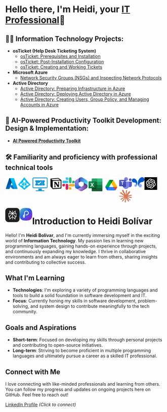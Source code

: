 <h1>Hello there, I'm Heidi, your <a href="https://www.linkedin.com/in/heidi-bolivar-349538327/">IT Professional</a>🚀</h1>

<h2>👨‍💻 Information Technology Projects:</h2>

- <b>osTicket (Help Desk Ticketing System)</b>
  - [osTicket: Prerequisites and Installation](https://github.com/HeidiBolivar/osticket-prereqs)
  - [osTicket: Post-Installation Configuration](https://github.com/HeidiBolivar/post-install-config)
  - [osTicket: Creating and Working Tickets](https://github.com/HeidiBolivar/ticket-lifecycle)
- <b>Microsoft Azure</b>
  - [Network Security Groups (NSGs) and Inspecting Network Protocols](https://github.com/HeidiBolivar/azure-network-protocols)
- <b>Active Directory</b>
  - [Active Directory: Preparing Infrastructure in Azure](https://github.com/HeidiBolivar/AD_Preparing_Active_Directory_In_Azure)
  - [Active Directory: Deploying Active Directory in Azure](https://github.com/HeidiBolivar/Active-Directory-Deploying-Active-Directory-in-Azure)
  - [Active Directory: Creating Users, Group Policy, and Managing Accounts in Azure](https://github.com/HeidiBolivar/AD_Creating_Users_Group_Policies_And_Managing_Accounts)



<h2>🤖 AI-Powered Productivity Toolkit Development: Design & Implementation:</h2> 

  - <b> [AI Powered Productivity Toolkit](https://github.com/HeidiBolivar/AI-Powered-Productivity-Toolkit) </b>

<h2>🛠️ Familiarity and proficiency with professional technical tools</h2>


  [<img align="left" width="40px" src="img/AzureLogo.png" />][Azure]
  [<img align="left" width="40px" src="img/ADLogo.png" />][AD]
  [<img align="left" width="60px" src="img/Ticketingsystem.png" />][TicketSys]
  [<img align="left" width="40px" src="img/notion-icon.png" />][Notion]
  [<img align="left" width="40px" src="img/Slackicon.png" />][Slack]
  [<img align="left" width="40px" src="img/Microsoftoffice.png" />][Office365]
  [<img align="left" alt="40px" width="50px" src="img/ExcelLogo.png" />][Excel]
  [<img align="left" width="50px" src="img/Driveicon.png" />][Drive]
  [<img align="left" width="40px" src="img/TeamsLogo.png" />][Teams]
  [<img align="left" width="40px" src="img/googleaistudioLogo.png" />][GAIstudio]
  [<img align="left" width="40px" src="img/ChatgptLogo.jpg" />][Chatgpt]
  [<img width="40px" src="img/claude-logo.png" />][Claude]
  
  [<img align="left" width="45px" src="img/Perplexity-logo.png" />][Perplexity]
  [<img align="left" align="left" width="40px" src="img/Presentations.aiLogo.png" />][Presentations.ai]


[Azure]: https://portal.azure.com/#home
[AD]: https://www.quest.com/solutions/active-directory/what-is-active-directory.aspx#:~:text=Active%20Directory%20(AD)%20is%20a,who's%20allowed%20to%20do%20what.
[TicketSys]: https://www.zendesk.com/blog/ticketing-system/
[Office365]: https://www.microsoft365.com/apps?home=1&auth=2
[Excel]: https://www.microsoft365.com/launch/Excel/?home=1
[Notion]: https://www.notion.com
[Drive]: https://drive.google.com/drive/u/0/home
[Meet]: https://meet.google.com/landing?authuser=0
[Teams]: https://www.microsoft.com/en-us/microsoft-teams/group-chat-software
[Slack]: https://slack.com/intl/es-co/
[Chatgpt]: https://chatgpt.com
[GAIstudio]: https://aistudio.google.com/prompts/new_chat
[Perplexity]: https://www.perplexity.ai
[Claude]: https://claude.ai
[Presentations.ai]: https://www.presentations.ai/


# Introduction to Heidi Bolívar

Hello! I'm **Heidi Bolívar**, and I'm currently immersing myself in the exciting world of **Information Technology**. My passion lies in learning new programming languages, gaining hands-on experience through projects, and continuously expanding my knowledge. I thrive in collaborative environments and am always eager to learn from others, sharing insights and contributing to collective success.

## What I'm Learning

- **Technologies**: I'm exploring a variety of programming languages and tools to build a solid foundation in software development and IT.
- **Focus**: Currently honing my skills in software development, problem-solving, and system design to contribute meaningfully to the tech community. 

## Goals and Aspirations

- **Short-term**: Focused on developing my skills through personal projects and contributing to open-source initiatives.
- **Long-term**: Striving to become proficient in multiple programming languages and ultimately pursue a career as a skilled IT professional.

## Connect with Me

I love connecting with like-minded professionals and learning from others. You can follow my progress and updates on ongoing projects here on GitHub. Feel free to reach out!

[LinkedIn Profile](https://www.linkedin.com/in/heidi-bolivar-349538327/) *(Click to connect)*
